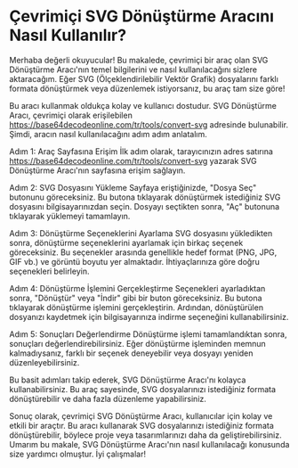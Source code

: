 Çevrimiçi SVG Dönüştürme Aracını Nasıl Kullanılır?
==================================================

Merhaba değerli okuyucular! Bu makalede, çevrimiçi bir araç olan SVG Dönüştürme Aracı'nın temel bilgilerini ve nasıl kullanılacağını sizlere aktaracağım. Eğer SVG (Ölçeklendirilebilir Vektör Grafik) dosyalarını farklı formata dönüştürmek veya düzenlemek istiyorsanız, bu araç tam size göre!

Bu aracı kullanmak oldukça kolay ve kullanıcı dostudur. SVG Dönüştürme Aracı, çevrimiçi olarak erişilebilen <https://base64decodeonline.com/tr/tools/convert-svg> adresinde bulunabilir. Şimdi, aracın nasıl kullanılacağını adım adım anlatalım.

Adım 1: Araç Sayfasına Erişim İlk adım olarak, tarayıcınızın adres satırına <https://base64decodeonline.com/tr/tools/convert-svg> yazarak SVG Dönüştürme Aracı'nın sayfasına erişim sağlayın.

Adım 2: SVG Dosyasını Yükleme Sayfaya eriştiğinizde, "Dosya Seç" butonunu göreceksiniz. Bu butona tıklayarak dönüştürmek istediğiniz SVG dosyasını bilgisayarınızdan seçin. Dosyayı seçtikten sonra, "Aç" butonuna tıklayarak yüklemeyi tamamlayın.

Adım 3: Dönüştürme Seçeneklerini Ayarlama SVG dosyasını yükledikten sonra, dönüştürme seçeneklerini ayarlamak için birkaç seçenek göreceksiniz. Bu seçenekler arasında genellikle hedef format (PNG, JPG, GIF vb.) ve görüntü boyutu yer almaktadır. İhtiyaçlarınıza göre doğru seçenekleri belirleyin.

Adım 4: Dönüştürme İşlemini Gerçekleştirme Seçenekleri ayarladıktan sonra, "Dönüştür" veya "İndir" gibi bir buton göreceksiniz. Bu butona tıklayarak dönüştürme işlemini gerçekleştirin. Ardından, dönüştürülen dosyanızı kaydetmek için bilgisayarınıza indirme seçeneğini kullanabilirsiniz.

Adım 5: Sonuçları Değerlendirme Dönüştürme işlemi tamamlandıktan sonra, sonuçları değerlendirebilirsiniz. Eğer dönüştürme işleminden memnun kalmadıysanız, farklı bir seçenek deneyebilir veya dosyayı yeniden düzenleyebilirsiniz.

Bu basit adımları takip ederek, SVG Dönüştürme Aracı'nı kolayca kullanabilirsiniz. Bu araç sayesinde, SVG dosyalarınızı istediğiniz formata dönüştürebilir ve daha fazla düzenleme yapabilirsiniz.

Sonuç olarak, çevrimiçi SVG Dönüştürme Aracı, kullanıcılar için kolay ve etkili bir araçtır. Bu aracı kullanarak SVG dosyalarınızı istediğiniz formata dönüştürebilir, böylece proje veya tasarımlarınızı daha da geliştirebilirsiniz. Umarım bu makale, SVG Dönüştürme Aracı'nın nasıl kullanılacağı konusunda size yardımcı olmuştur. İyi çalışmalar!